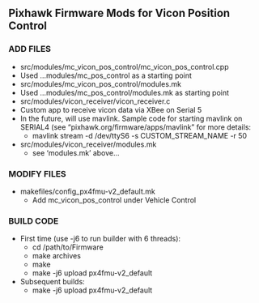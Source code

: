 ## Pixhawk Firmware Mods for Vicon Position Control ##

### ADD FILES ###
*	src/modules/mc_vicon_pos_control/mc_vicon_pos_control.cpp
  *	Used …modules/mc_pos_control as a starting point
*	src/modules/mc_vicon_pos_control/modules.mk
  *	Used …modules/mc_pos_control/modules.mk as starting point
*	src/modules/vicon_receiver/vicon_receiver.c
  *	Custom app to receive vicon data via XBee on Serial 5
  * In the future, will use mavlink. Sample code for starting mavlink on SERIAL4 (see “pixhawk.org/firmware/apps/mavlink” for more details:
    *	mavlink stream -d /dev/ttyS6 -s CUSTOM_STREAM_NAME -r 50
 * src/modules/vicon_receiver/modules.mk
	- see ‘modules.mk’ above...

### MODIFY FILES ###
 * makefiles/config_px4fmu-v2_default.mk
	- Add mc_vicon_pos_control under Vehicle Control


### BUILD CODE ###
* First time (use -j6 to run builder with 6 threads):
  *	cd /path/to/Firmware
  * make archives
  * make
  * make -j6 upload px4fmu-v2_default
* Subsequent builds:
  * make -j6 upload px4fmu-v2_default